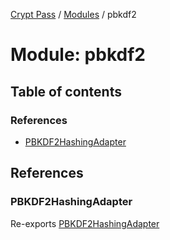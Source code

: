 [Crypt Pass](../README.md) / [Modules](../modules.md) / pbkdf2

# Module: pbkdf2

## Table of contents

### References

- [PBKDF2HashingAdapter](pbkdf2.md#pbkdf2hashingadapter)

## References

### PBKDF2HashingAdapter

Re-exports [PBKDF2HashingAdapter](../classes/index.PBKDF2HashingAdapter.md)
